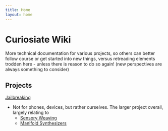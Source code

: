 ```yaml
---
title: Home
layout: home
---
```


# Curiosiate Wiki
More technical documentation for various projects, so others can better follow course or get started into new things, versus retreading elements trodden here - unless there is reason to do so again! (new perspectives are always something to consider)

## Projects
[Jailbreaking](https://curiosiate.com/jailbreaking/)
 - Not for phones, devices, but rather ourselves. The larger project overall, largely relating to
   - [Sensory Weaving](https://wiki.curiosiate.com/sensory-weaving)
   - [Manifold Synthesizers](https://curiosiate.com/perceptual-manifolds-manifold-synthesizers/)